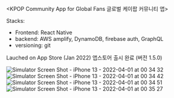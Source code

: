 <KPOP Community App for Global Fans
글로벌 케이팝 커뮤니티 앱>

Stacks:
- Frontend: React Native
- backend: AWS amplify, DynamoDB, firebase auth, GraphQL 
- versioning: git

Lauched on App Store (Jan 2022)
앱스토어 출시 완료 (버전 1.5.0)

![Simulator Screen Shot - iPhone 13 - 2022-04-01 at 00 34 32](https://user-images.githubusercontent.com/82362278/161094058-924c7486-04e5-45b0-933b-be8cb87e405c.png)
![Simulator Screen Shot - iPhone 13 - 2022-04-01 at 00 34 42](https://user-images.githubusercontent.com/82362278/161094077-0e91379d-2b3a-4877-9be9-c94efdc14c05.png)
![Simulator Screen Shot - iPhone 13 - 2022-04-01 at 00 34 51](https://user-images.githubusercontent.com/82362278/161094084-7c24e319-3149-490e-be79-5555729a94bb.png)
![Simulator Screen Shot - iPhone 13 - 2022-04-01 at 00 35 27](https://user-images.githubusercontent.com/82362278/161094098-60f85661-b800-4b74-86ce-1ba0e8dd9afe.png)
